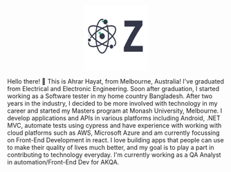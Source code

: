 
<p align="center">
<img width="150" height="150" src="logo2.png">
</p>
Hello there! 👋
This is Ahrar Hayat, from Melbourne, Australia! I've graduated from Electrical and Electronic Engineering. Soon after graduation, I started working as a Software tester in my home country Bangladesh. After two years in the industry, I decided to be more involved with technology in my career and started my Masters program at Monash University, Melbourne. I develop applications and APIs in various platforms including Android, .NET MVC, automate tests using cypress and have experience with working with cloud platforms such as AWS, Microsoft Azure and am currently focussing on Front-End Development in react. I love building apps that people can use to make their quality of lives much better, and my goal is to play a part in contributing to technology everyday. I'm currently working as a QA Analyst in automation/Front-End Dev for AKQA.
